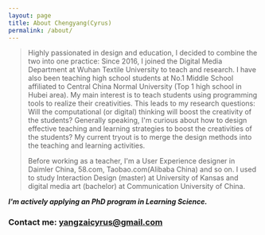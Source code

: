 ```yaml
---
layout: page
title: About Chengyang(Cyrus)
permalink: /about/
---
```


> Highly passionated in design and education, I decided to combine the two into one practice: Since 2016, I joined the Digital Media Department at Wuhan Textile University to teach and research. I have also been teaching high school students at No.1 Middle School affiliated to Central China Normal University (Top 1 high school in Hubei area). My main interest is to teach students using programming tools to realize their creativities. This leads to my research questions: Will the computational (or digital) thinking will boost the creativity of the students? Generally speaking, I'm curious about how to design effective teaching and learning strategies to boost the creativities of the students? My current tryout is to merge the design methods into the teaching and learning activities. 
> 
> Before working as a teacher, I'm a User Experience designer in Daimler China, 58.com, Taobao.com(Alibaba China) and so on. I used to study Interaction Design (master) at University of Kansas and digital media art (bachelor) at Communication University of China.   

_**I'm actively applying an PhD program in Learning Science.**_

### Contact me: [yangzaicyrus@gmail.com](mailto:yangzaicyrus@gmail.com)

